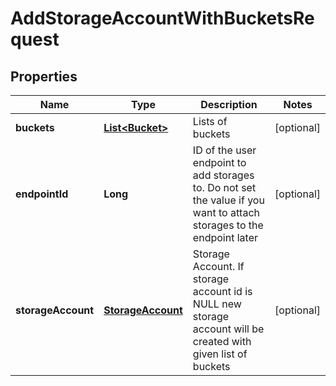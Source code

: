 
# AddStorageAccountWithBucketsRequest

## Properties
Name | Type | Description | Notes
------------ | ------------- | ------------- | -------------
**buckets** | [**List&lt;Bucket&gt;**](Bucket.md) | Lists of buckets |  [optional]
**endpointId** | **Long** | ID of the user endpoint to add storages to. Do not set the value if you want to attach storages to the endpoint later |  [optional]
**storageAccount** | [**StorageAccount**](StorageAccount.md) | Storage Account. If storage account id is NULL new storage account will be created with given list of buckets |  [optional]




